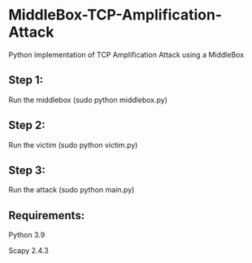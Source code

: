 # MiddleBox-TCP-Amplification-Attack
Python implementation of TCP Amplification Attack using a MiddleBox


## Step 1: 
Run the middlebox (sudo python middlebox.py) 

## Step 2: 
Run the victim (sudo python victim.py)

## Step 3: 
Run the attack (sudo python main.py)


## Requirements: 

Python 3.9

Scapy 2.4.3
